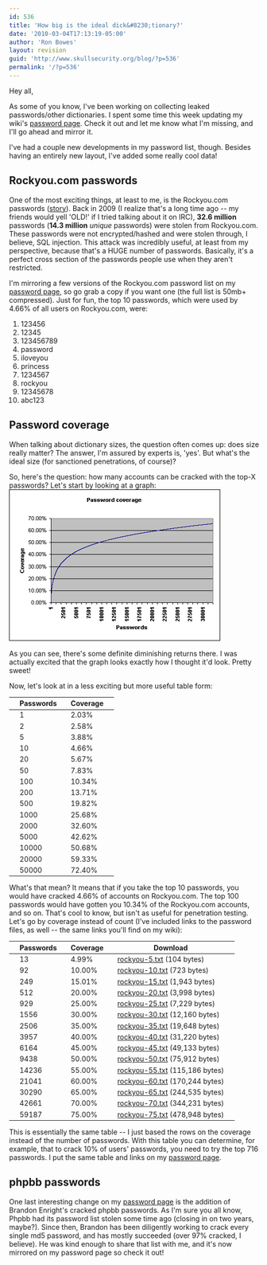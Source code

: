 ```yaml
---
id: 536
title: 'How big is the ideal dick&#8230;tionary?'
date: '2010-03-04T17:13:19-05:00'
author: 'Ron Bowes'
layout: revision
guid: 'http://www.skullsecurity.org/blog/?p=536'
permalink: '/?p=536'
---
```


Hey all,

As some of you know, I've been working on collecting leaked passwords/other dictionaries. I spent some time this week updating my wiki's [password page](http://www.skullsecurity.org/wiki/index.php/Passwords). Check it out and let me know what I'm missing, and I'll go ahead and mirror it.

I've had a couple new developments in my password list, though. Besides having an entirely new layout, I've added some really cool data!

## Rockyou.com passwords

One of the most exciting things, at least to me, is the Rockyou.com passwords ([story](http://techcrunch.com/2009/12/14/rockyou-hacked/)). Back in 2009 (I realize that's a long time ago -- my friends would yell 'OLD!' if I tried talking about it on IRC), **32.6 million** passwords (**14.3 million** *unique* passwords) were stolen from Rockyou.com. These passwords were not encrypted/hashed and were stolen through, I believe, SQL injection. This attack was incredibly useful, at least from my perspective, because that's a HUGE number of passwords. Basically, it's a perfect cross section of the passwords people use when they aren't restricted.

I'm mirroring a few versions of the Rockyou.com password list on my [password page](http://www.skullsecurity.org/wiki/index.php/Passwords), so go grab a copy if you want one (the full list is 50mb+ compressed). Just for fun, the top 10 passwords, which were used by 4.66% of all users on Rockyou.com, were:

1. 123456
2. 12345
3. 123456789
4. password
5. iloveyou
6. princess
7. 1234567
8. rockyou
9. 12345678
10. abc123

## Password coverage

When talking about dictionary sizes, the question often comes up: does size really matter? The answer, I'm assured by experts is, 'yes'. But what's the ideal size (for sanctioned penetrations, of course)?

So, here's the question: how many accounts can be cracked with the top-X passwords? Let's start by looking at a graph:  
![](/blogdata/password-coverage.png)

As you can see, there's some definite diminishing returns there. I was actually excited that the graph looks exactly how I thought it'd look. Pretty sweet!

Now, let's look at in a less exciting but more useful table form:

|  | **Passwords** |  | **Coverage** |  |
|---|---------------|---|--------------|---|
|  | 1 |  | 2.03% |  |
|  | 2 |  | 2.58% |  |
|  | 5 |  | 3.88% |  |
|  | 10 |  | 4.66% |  |
|  | 20 |  | 5.67% |  |
|  | 50 |  | 7.83% |  |
|  | 100 |  | 10.34% |  |
|  | 200 |  | 13.71% |  |
|  | 500 |  | 19.82% |  |
|  | 1000 |  | 25.68% |  |
|  | 2000 |  | 32.60% |  |
|  | 5000 |  | 42.62% |  |
|  | 10000 |  | 50.68% |  |
|  | 20000 |  | 59.33% |  |
|  | 50000 |  | 72.40% |  |

What's that mean? It means that if you take the top 10 passwords, you would have cracked 4.66% of accounts on Rockyou.com. The top 100 passwords would have gotten you 10.34% of the Rockyou.com accounts, and so on. That's cool to know, but isn't as useful for penetration testing. Let's go by coverage instead of count (I've included links to the password files, as well -- the same links you'll find on my wiki):

|  | **Passwords** |  | **Coverage** |  | **Download** |  |
|---|---------------|---|--------------|---|--------------|---|
|  | 13 |  | 4.99% |  | [rockyou-5.txt](http://downloads.skullsecurity.org/passwords/rockyou-.5txt) (104 bytes) |  |
|  | 92 |  | 10.00% |  | [rockyou-10.txt](http://downloads.skullsecurity.org/passwords/rockyou-10.txt) (723 bytes) |  |
|  | 249 |  | 15.01% |  | [rockyou-15.txt](http://downloads.skullsecurity.org/passwords/rockyou-15.txt) (1,943 bytes) |  |
|  | 512 |  | 20.00% |  | [rockyou-20.txt](http://downloads.skullsecurity.org/passwords/rockyou-20.txt) (3,998 bytes) |  |
|  | 929 |  | 25.00% |  | [rockyou-25.txt](http://downloads.skullsecurity.org/passwords/rockyou-25.txt) (7,229 bytes) |  |
|  | 1556 |  | 30.00% |  | [rockyou-30.txt](http://downloads.skullsecurity.org/passwords/rockyou-30.txt) (12,160 bytes) |  |
|  | 2506 |  | 35.00% |  | [rockyou-35.txt](http://downloads.skullsecurity.org/passwords/rockyou-35.txt) (19,648 bytes) |  |
|  | 3957 |  | 40.00% |  | [rockyou-40.txt](http://downloads.skullsecurity.org/passwords/rockyou-40.txt) (31,220 bytes) |  |
|  | 6164 |  | 45.00% |  | [rockyou-45.txt](http://downloads.skullsecurity.org/passwords/rockyou-45.txt) (49,133 bytes) |  |
|  | 9438 |  | 50.00% |  | [rockyou-50.txt](http://downloads.skullsecurity.org/passwords/rockyou-50.txt) (75,912 bytes) |  |
|  | 14236 |  | 55.00% |  | [rockyou-55.txt](http://downloads.skullsecurity.org/passwords/rockyou-55.txt) (115,186 bytes) |  |
|  | 21041 |  | 60.00% |  | [rockyou-60.txt](http://downloads.skullsecurity.org/passwords/rockyou-60.txt) (170,244 bytes) |  |
|  | 30290 |  | 65.00% |  | [rockyou-65.txt](http://downloads.skullsecurity.org/passwords/rockyou-65.txt) (244,535 bytes) |  |
|  | 42661 |  | 70.00% |  | [rockyou-70.txt](http://downloads.skullsecurity.org/passwords/rockyou-70.txt) (344,231 bytes) |  |
|  | 59187 |  | 75.00% |  | [rockyou-75.txt](http://downloads.skullsecurity.org/passwords/rockyou-75.txt) (478,948 bytes) |  |

This is essentially the same table -- I just based the rows on the coverage instead of the number of passwords. With this table you can determine, for example, that to crack 10% of users' passwords, you need to try the top 716 passwords. I put the same table and links on my [password page](http://www.skullsecurity.org/wiki/index.php/Passwords).

## phpbb passwords

One last interesting change on my [password page](http://www.skullsecurity.org/wiki/index.php/Passwords) is the addition of Brandon Enright's cracked phpbb passwords. As I'm sure you all know, Phpbb had its password list stolen some time ago (closing in on two years, maybe?). Since then, Brandon has been diligently working to crack every single md5 password, and has mostly succeeded (over 97% cracked, I believe). He was kind enough to share that list with me, and it's now mirrored on my password page so check it out!